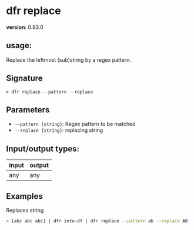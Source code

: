 # dfr replace

**version**: 0.93.0

## **usage**:

Replace the leftmost (sub)string by a regex pattern.

## Signature

`> dfr replace --pattern --replace`

## Parameters

- `--pattern {string}`: Regex pattern to be matched
- `--replace {string}`: replacing string

## Input/output types:

| input | output |
| ----- | ------ |
| any   | any    |

## Examples

Replaces string

```bash
> [abc abc abc] | dfr into-df | dfr replace --pattern ab --replace AB
```
